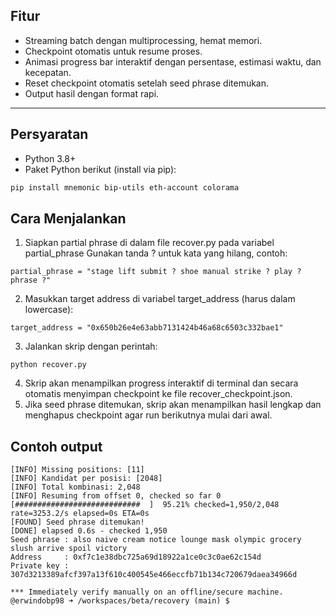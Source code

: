 ## Fitur
- Streaming batch dengan multiprocessing, hemat memori.
- Checkpoint otomatis untuk resume proses.
- Animasi progress bar interaktif dengan persentase, estimasi waktu, dan kecepatan.
- Reset checkpoint otomatis setelah seed phrase ditemukan.
- Output hasil dengan format rapi.
---
## Persyaratan
- Python 3.8+
- Paket Python berikut (install via pip):

```bash
pip install mnemonic bip-utils eth-account colorama
```
## Cara Menjalankan
1. Siapkan partial phrase di dalam file recover.py pada variabel partial_phrase
Gunakan tanda ? untuk kata yang hilang, contoh:
```
partial_phrase = "stage lift submit ? shoe manual strike ? play ? phrase ?"
```
2. Masukkan target address di variabel target_address (harus dalam lowercase):
```
target_address = "0x650b26e4e63abb7131424b46a68c6503c332bae1"
```
3. Jalankan skrip dengan perintah:
```
python recover.py
```
4. Skrip akan menampilkan progress interaktif di terminal dan secara otomatis menyimpan checkpoint ke file recover_checkpoint.json.
5. Jika seed phrase ditemukan, skrip akan menampilkan hasil lengkap dan menghapus checkpoint agar run berikutnya mulai dari awal.
## Contoh output
```
[INFO] Missing positions: [11]
[INFO] Kandidat per posisi: [2048]
[INFO] Total kombinasi: 2,048
[INFO] Resuming from offset 0, checked so far 0
[############################  ]  95.21% checked=1,950/2,048 rate=3253.2/s elapsed=0s ETA=0s                   
[FOUND] Seed phrase ditemukan!
[DONE] elapsed 0.6s - checked 1,950
Seed phrase : also naive cream notice lounge mask olympic grocery slush arrive spoil victory
Address     : 0xf7c1e38dbc725a69d18922a1ce0c3c0ae62c154d
Private key : 307d3213389afcf397a13f610c400545e466eccfb71b134c720679daea34966d

*** Immediately verify manually on an offline/secure machine.
@erwindobp98 ➜ /workspaces/beta/recovery (main) $ 
